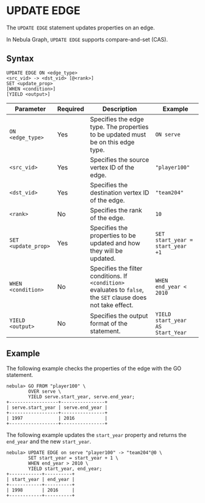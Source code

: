 # UPDATE EDGE

The `UPDATE EDGE` statement updates properties on an edge.

In Nebula Graph, `UPDATE EDGE` supports compare-and-set (CAS).

## Syntax

```ngql
UPDATE EDGE ON <edge_type>
<src_vid> -> <dst_vid> [@<rank>]
SET <update_prop>
[WHEN <condition>]
[YIELD <output>]
```

| Parameter | Required | Description | Example |
|-|-|-|-|
| `ON <edge_type>` | Yes | Specifies the edge type. The properties to be updated must be on this edge type. | `ON serve` |
| `<src_vid>` | Yes | Specifies the source vertex ID of the edge. | `"player100"` |
| `<dst_vid>` | Yes | Specifies the destination vertex ID of the edge. | `"team204"` |
| `<rank>` | No | Specifies the rank of the edge. | `10` |
| `SET <update_prop>` | Yes | Specifies the properties to be updated and how they will be updated. | `SET start_year = start_year +1` |
| `WHEN <condition>` | No | Specifies the filter conditions. If `<condition>` evaluates to `false`, the `SET` clause does not take effect. | `WHEN end_year < 2010` |
| `YIELD <output>` | No | Specifies the output format of the statement. | `YIELD start_year AS Start_Year` |

## Example

The following example checks the properties of the edge with the GO statement.

```ngql
nebula> GO FROM "player100" \
        OVER serve \
        YIELD serve.start_year, serve.end_year;
+------------------+----------------+
| serve.start_year | serve.end_year |
+------------------+----------------+
| 1997             | 2016           |
+------------------+----------------+
```

The following example updates the `start_year` property and returns the `end_year` and the new `start_year`.

```ngql
nebula> UPDATE EDGE on serve "player100" -> "team204"@0 \
        SET start_year = start_year + 1 \
        WHEN end_year > 2010 \
        YIELD start_year, end_year;
+------------+----------+
| start_year | end_year |
+------------+----------+
| 1998       | 2016     |
+------------+----------+
```
